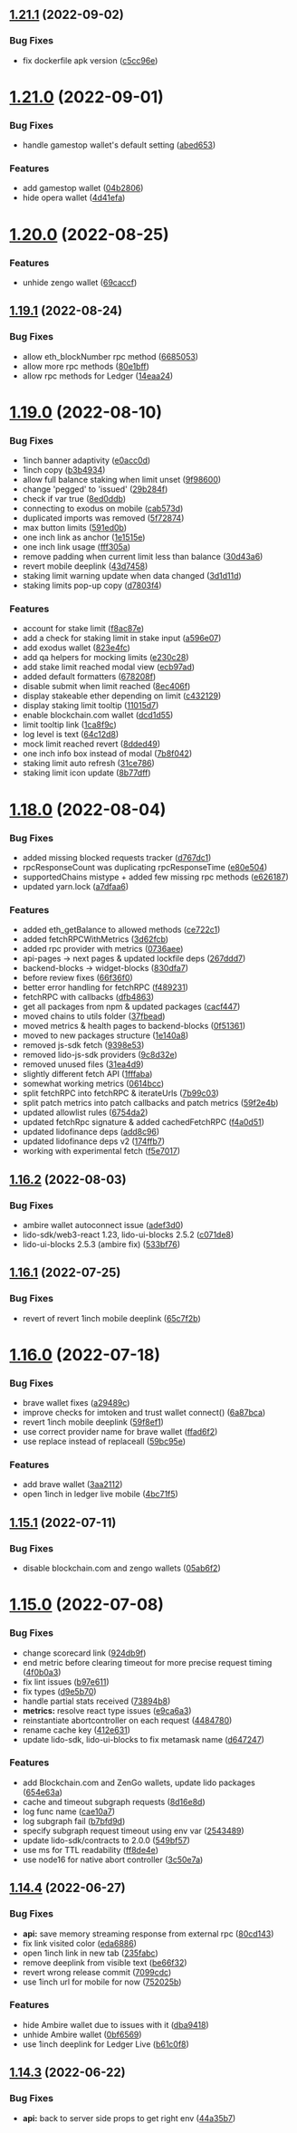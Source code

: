 ## [1.21.1](https://github.com/lidofinance/staking-widget-ts/compare/1.21.0...1.21.1) (2022-09-02)


### Bug Fixes

* fix dockerfile apk version ([c5cc96e](https://github.com/lidofinance/staking-widget-ts/commit/c5cc96e5affb2efcbc74da7b314229bbcde5e88d))



# [1.21.0](https://github.com/lidofinance/staking-widget-ts/compare/1.20.0...1.21.0) (2022-09-01)


### Bug Fixes

* handle gamestop wallet's default setting ([abed653](https://github.com/lidofinance/staking-widget-ts/commit/abed653532486ebc214ad95d56d4c2226c778132))


### Features

* add gamestop wallet ([04b2806](https://github.com/lidofinance/staking-widget-ts/commit/04b2806462ce63d2e62d5d307500e193b059641d))
* hide opera wallet ([4d41efa](https://github.com/lidofinance/staking-widget-ts/commit/4d41efacd5b2763b589b764bdb8df5276689d05a))



# [1.20.0](https://github.com/lidofinance/staking-widget-ts/compare/1.19.1...1.20.0) (2022-08-25)


### Features

* unhide zengo wallet ([69caccf](https://github.com/lidofinance/staking-widget-ts/commit/69caccf8dcaf040f7f9124f0c6a0b44dcb32347a))



## [1.19.1](https://github.com/lidofinance/staking-widget-ts/compare/1.19.0...1.19.1) (2022-08-24)

### Bug Fixes

- allow eth_blockNumber rpc method ([6685053](https://github.com/lidofinance/staking-widget-ts/commit/6685053b95403253ff3d7501bbc244b59c01b735))
- allow more rpc methods ([80e1bff](https://github.com/lidofinance/staking-widget-ts/commit/80e1bff1093db07f2b1b2f991d6490d19fef2d6d))
- allow rpc methods for Ledger ([14eaa24](https://github.com/lidofinance/staking-widget-ts/commit/14eaa241dcadd7bacc63a20ec81fcb89ed41f79b))

# [1.19.0](https://github.com/lidofinance/staking-widget-ts/compare/1.18.0...1.19.0) (2022-08-10)

### Bug Fixes

- 1inch banner adaptivity ([e0acc0d](https://github.com/lidofinance/staking-widget-ts/commit/e0acc0d9b9883e99cd33e155de68956b1df13bd3))
- 1inch copy ([b3b4934](https://github.com/lidofinance/staking-widget-ts/commit/b3b4934c98f2c00df17cafd2eca85de59f6910e2))
- allow full balance staking when limit unset ([9f98600](https://github.com/lidofinance/staking-widget-ts/commit/9f986005aff0ba77648a35fd7c465468224eccce))
- change 'pegged' to 'issued' ([29b284f](https://github.com/lidofinance/staking-widget-ts/commit/29b284f57357fc11305a4494148850915d9028e7))
- check if var true ([8ed0ddb](https://github.com/lidofinance/staking-widget-ts/commit/8ed0ddb3395e6315faf7941b5ece5657a013188a))
- connecting to exodus on mobile ([cab573d](https://github.com/lidofinance/staking-widget-ts/commit/cab573d862b5f2914475283794fa81bc16fb12fa))
- duplicated imports was removed ([5f72874](https://github.com/lidofinance/staking-widget-ts/commit/5f7287479eca761f33197ac0e62cd0b7ab1fd48e))
- max button limits ([591ed0b](https://github.com/lidofinance/staking-widget-ts/commit/591ed0b01301e4b735014214989662aa49ffe630))
- one inch link as anchor ([1e1515e](https://github.com/lidofinance/staking-widget-ts/commit/1e1515e4d5195481632ce83a49f3142a6c308459))
- one inch link usage ([fff305a](https://github.com/lidofinance/staking-widget-ts/commit/fff305a03299776213743a3fdc9385eaee09aacb))
- remove padding when current limit less than balance ([30d43a6](https://github.com/lidofinance/staking-widget-ts/commit/30d43a6c98b2ed7cd2211b323c26830340ccae72))
- revert mobile deeplink ([43d7458](https://github.com/lidofinance/staking-widget-ts/commit/43d7458e5bef83b23e6f232f03f03087b2e9bce9))
- staking limit warning update when data changed ([3d1d11d](https://github.com/lidofinance/staking-widget-ts/commit/3d1d11dd894891b710768c46ee5ed67c3118c3e3))
- staking limits pop-up copy ([d7803f4](https://github.com/lidofinance/staking-widget-ts/commit/d7803f455ed2d53b9a17b15424a0fe684d5133b6))

### Features

- account for stake limit ([f8ac87e](https://github.com/lidofinance/staking-widget-ts/commit/f8ac87ec5e48594b663d74372a26f01e5e5e5b2b))
- add a check for staking limit in stake input ([a596e07](https://github.com/lidofinance/staking-widget-ts/commit/a596e07424453acf1a063695fc46ad3b46d26b9a))
- add exodus wallet ([823e4fc](https://github.com/lidofinance/staking-widget-ts/commit/823e4fc52910276b02812e7c845ac832a5728cc1))
- add qa helpers for mocking limits ([e230c28](https://github.com/lidofinance/staking-widget-ts/commit/e230c28d52ea246b9fa602541b8ea4372b26135a))
- add stake limit reached modal view ([ecb97ad](https://github.com/lidofinance/staking-widget-ts/commit/ecb97adb6d1a8613f1f6100685a35b4d3337e3bc))
- added default formatters ([678208f](https://github.com/lidofinance/staking-widget-ts/commit/678208f3e8cd2287e980c90a5cff1badeac4e2b5))
- disable submit when limit reached ([8ec406f](https://github.com/lidofinance/staking-widget-ts/commit/8ec406fb2938ddd62a7f98a556c8c3bff6a1413d))
- display stakeable ether depending on limit ([c432129](https://github.com/lidofinance/staking-widget-ts/commit/c432129f6315e34777b842f1b7ae6733b5cbdc7d))
- display staking limit tooltip ([11015d7](https://github.com/lidofinance/staking-widget-ts/commit/11015d7df4458310af6eadb2b7f1591bad30b63f))
- enable blockchain.com wallet ([dcd1d55](https://github.com/lidofinance/staking-widget-ts/commit/dcd1d552322ecabe3f4e6152afaf1804396a5614))
- limit tooltip link ([1ca8f9c](https://github.com/lidofinance/staking-widget-ts/commit/1ca8f9c1dba1c51eb9dbc9b825a218008adeecf8))
- log level is text ([64c12d8](https://github.com/lidofinance/staking-widget-ts/commit/64c12d87650fc54aec6f3812332ff76519efbaf9))
- mock limit reached revert ([8dded49](https://github.com/lidofinance/staking-widget-ts/commit/8dded4998595e2110b48afb6881c7ee6254e84f5))
- one inch info box instead of modal ([7b8f042](https://github.com/lidofinance/staking-widget-ts/commit/7b8f0424a20c32072076e0de8a10c9ef229cb69a))
- staking limit auto refresh ([31ce786](https://github.com/lidofinance/staking-widget-ts/commit/31ce7862f9fe4f75cf0b390b8bcdb838abdd4888))
- staking limit icon update ([8b77dff](https://github.com/lidofinance/staking-widget-ts/commit/8b77dfffc8347b5db1692845a765faf6ffc01b6f))

# [1.18.0](https://github.com/lidofinance/staking-widget-ts/compare/1.16.2...1.18.0) (2022-08-04)

### Bug Fixes

- added missing blocked requests tracker ([d767dc1](https://github.com/lidofinance/staking-widget-ts/commit/d767dc12f3b816c0e0b8bc2e4df59b3bde6c33f9))
- rpcResponseCount was duplicating rpcResponseTime ([e80e504](https://github.com/lidofinance/staking-widget-ts/commit/e80e504e7a0f24739365602edfdae5264a8cd35f))
- supportedChains mistype + added few missing rpc methods ([e626187](https://github.com/lidofinance/staking-widget-ts/commit/e6261875edf2d8879620594247d9c4ed63fe2def))
- updated yarn.lock ([a7dfaa6](https://github.com/lidofinance/staking-widget-ts/commit/a7dfaa68879b252df296321e6c3f7a5b4419614b))

### Features

- added eth_getBalance to allowed methods ([ce722c1](https://github.com/lidofinance/staking-widget-ts/commit/ce722c16afcb3bfd2a380963e2ddf7dd1dabe9ab))
- added fetchRPCWithMetrics ([3d62fcb](https://github.com/lidofinance/staking-widget-ts/commit/3d62fcbd660a07c3ff5fce3fa650e361f53ccc38))
- added rpc provider with metrics ([0736aee](https://github.com/lidofinance/staking-widget-ts/commit/0736aee3fe5218af502be86f35d8ceb26d1f3c64))
- api-pages -> next pages & updated lockfile deps ([267ddd7](https://github.com/lidofinance/staking-widget-ts/commit/267ddd753309b5810d88acfc385bab20eca3ec6f))
- backend-blocks -> widget-blocks ([830dfa7](https://github.com/lidofinance/staking-widget-ts/commit/830dfa79024d222c13a1e865c123a0434445cc9c))
- before review fixes ([66f36f0](https://github.com/lidofinance/staking-widget-ts/commit/66f36f0753cdf101bb7ea27d8f9a69a264533710))
- better error handling for fetchRPC ([f489231](https://github.com/lidofinance/staking-widget-ts/commit/f48923128b7263ca7fb76825cdb4af47cfdba861))
- fetchRPC with callbacks ([dfb4863](https://github.com/lidofinance/staking-widget-ts/commit/dfb4863d675f074532f98a2745460f7710bbcf7b))
- get all packages from npm & updated packages ([cacf447](https://github.com/lidofinance/staking-widget-ts/commit/cacf447a7a7e9d7541560bad2fb18e8d925465f7))
- moved chains to utils folder ([37fbead](https://github.com/lidofinance/staking-widget-ts/commit/37fbead9309e750745477728dd71dbdfbc64c78f))
- moved metrics & health pages to backend-blocks ([0f51361](https://github.com/lidofinance/staking-widget-ts/commit/0f513618a16b1e1a7fc96a5c5568ce3cff3074fc))
- moved to new packages structure ([1e140a8](https://github.com/lidofinance/staking-widget-ts/commit/1e140a8b9f438163a808c7189509038823b69f3c))
- removed js-sdk fetch ([9398e53](https://github.com/lidofinance/staking-widget-ts/commit/9398e534e78f2be8e3c16be1c9f5124503410026))
- removed lido-js-sdk providers ([9c8d32e](https://github.com/lidofinance/staking-widget-ts/commit/9c8d32e301eb28f10f9a56ae569824c76f55a4f9))
- removed unused files ([31ea4d9](https://github.com/lidofinance/staking-widget-ts/commit/31ea4d9ad67c98d0589fafd52fefb5e6b7bc7539))
- slightly different fetch API ([1fffaba](https://github.com/lidofinance/staking-widget-ts/commit/1fffaba38be967f2537457e81904d797c95a34a8))
- somewhat working metrics ([0614bcc](https://github.com/lidofinance/staking-widget-ts/commit/0614bcc2ec297001754aa9955a3128635f9306d2))
- split fetchRPC into fetchRPC & iterateUrls ([7b99c03](https://github.com/lidofinance/staking-widget-ts/commit/7b99c0363416657aef689d32f95a3fcf1e4439c6))
- split patch metrics into patch callbacks and patch metrics ([59f2e4b](https://github.com/lidofinance/staking-widget-ts/commit/59f2e4b0138acdf0cdeb41ba4b8ded75e48c6c1c))
- updated allowlist rules ([6754da2](https://github.com/lidofinance/staking-widget-ts/commit/6754da273310cfeaead5010452969a3dd03ffc93))
- updated fetchRpc signature & added cachedFetchRPC ([f4a0d51](https://github.com/lidofinance/staking-widget-ts/commit/f4a0d51a8c2fef71a07d61ca7b7b571cb3fae62c))
- updated lidofinance deps ([add8c96](https://github.com/lidofinance/staking-widget-ts/commit/add8c96485802b9fa1ddb21f5f719fe90bda7003))
- updated lidofinance deps v2 ([174ffb7](https://github.com/lidofinance/staking-widget-ts/commit/174ffb7650a667025d667361c2634f0d70a9a05c))
- working with experimental fetch ([f5e7017](https://github.com/lidofinance/staking-widget-ts/commit/f5e7017dfcc5b122791fde6b1178a2ed81217c86))

## [1.16.2](https://github.com/lidofinance/staking-widget-ts/compare/1.16.1...1.16.2) (2022-08-03)

### Bug Fixes

- ambire wallet autoconnect issue ([adef3d0](https://github.com/lidofinance/staking-widget-ts/commit/adef3d09353c346000b1c877a48a37a37e4bfb3d))
- lido-sdk/web3-react 1.23, lido-ui-blocks 2.5.2 ([c071de8](https://github.com/lidofinance/staking-widget-ts/commit/c071de8a4e8410a6a193f3c93674ffe61629f1c1))
- lido-ui-blocks 2.5.3 (ambire fix) ([533bf76](https://github.com/lidofinance/staking-widget-ts/commit/533bf76d989d8bb8f5daed2150d9e920ce8a765f))

## [1.16.1](https://github.com/lidofinance/staking-widget-ts/compare/1.16.0...1.16.1) (2022-07-25)

### Bug Fixes

- revert of revert 1inch mobile deeplink ([65c7f2b](https://github.com/lidofinance/staking-widget-ts/commit/65c7f2b04087350df550de7a44b265dd6b5f3333))

# [1.16.0](https://github.com/lidofinance/staking-widget-ts/compare/1.15.1...1.16.0) (2022-07-18)

### Bug Fixes

- brave wallet fixes ([a29489c](https://github.com/lidofinance/staking-widget-ts/commit/a29489c7aad67d12c0547064d3c9f89f0a1f03de))
- improve checks for imtoken and trust wallet connect() ([6a87bca](https://github.com/lidofinance/staking-widget-ts/commit/6a87bca62cc22d69407c88005cc01451656fb264))
- revert 1inch mobile deeplink ([59f8ef1](https://github.com/lidofinance/staking-widget-ts/commit/59f8ef1731b192d30e217be2e080262e4b19dc8f))
- use correct provider name for brave wallet ([ffad6f2](https://github.com/lidofinance/staking-widget-ts/commit/ffad6f24d6aff3d2a3b8e7ce1563acd435ccc1c7))
- use replace instead of replaceall ([59bc95e](https://github.com/lidofinance/staking-widget-ts/commit/59bc95e3aa6734b92fdb98030cefb5a12c1364cb))

### Features

- add brave wallet ([3aa2112](https://github.com/lidofinance/staking-widget-ts/commit/3aa211276764bd6984d8db4682ba2672efed075a))
- open 1inch in ledger live mobile ([4bc71f5](https://github.com/lidofinance/staking-widget-ts/commit/4bc71f5325fd82bd70c020c9707811dc20ec9481))

## [1.15.1](https://github.com/lidofinance/staking-widget-ts/compare/1.15.0...1.15.1) (2022-07-11)

### Bug Fixes

- disable blockchain.com and zengo wallets ([05ab6f2](https://github.com/lidofinance/staking-widget-ts/commit/05ab6f2fa01501293b9865fdc5902e5ed560ebfd))

# [1.15.0](https://github.com/lidofinance/staking-widget-ts/compare/1.14.4...1.15.0) (2022-07-08)

### Bug Fixes

- change scorecard link ([924db9f](https://github.com/lidofinance/staking-widget-ts/commit/924db9f253653fa2d77d68b3de4c11c83877a2ab))
- end metric before clearing timeout for more precise request timing ([4f0b0a3](https://github.com/lidofinance/staking-widget-ts/commit/4f0b0a363fb9e47600054428b9faa05edd6f07a6))
- fix lint issues ([b97e611](https://github.com/lidofinance/staking-widget-ts/commit/b97e6116af556103a0b0c52b73a58e18ee9f49e3))
- fix types ([d9e5b70](https://github.com/lidofinance/staking-widget-ts/commit/d9e5b70c898ff12f9af6e9b778d4a76a8baaa092))
- handle partial stats received ([73894b8](https://github.com/lidofinance/staking-widget-ts/commit/73894b846482a2b4e8238a7f3fbb7c4ef24affab))
- **metrics:** resolve react type issues ([e9ca6a3](https://github.com/lidofinance/staking-widget-ts/commit/e9ca6a3475f5ff29926f07615aabed8731b73bce))
- reinstantiate abortcontroller on each request ([4484780](https://github.com/lidofinance/staking-widget-ts/commit/4484780b03dfe59590c13b87ef8466fcf11a7d18))
- rename cache key ([412e631](https://github.com/lidofinance/staking-widget-ts/commit/412e631054c5b2a2fcec19c3e1d03c8b3503b1e7))
- update lido-sdk, lido-ui-blocks to fix metamask name ([d647247](https://github.com/lidofinance/staking-widget-ts/commit/d647247389990ba9c4981985cefa9571e2ff0689))

### Features

- add Blockchain.com and ZenGo wallets, update lido packages ([654e63a](https://github.com/lidofinance/staking-widget-ts/commit/654e63a77d5e9fe93b698f373af6d7ae9b83c383))
- cache and timeout subgraph requests ([8d16e8d](https://github.com/lidofinance/staking-widget-ts/commit/8d16e8d7a47a9681ab02da8944e86b6189216d5c))
- log func name ([cae10a7](https://github.com/lidofinance/staking-widget-ts/commit/cae10a7f7a64331fe24e8a4df6cdb12a08b53d00))
- log subgraph fail ([b7bfd9d](https://github.com/lidofinance/staking-widget-ts/commit/b7bfd9d10d4fec2d17770f28b0fc0f17adc6ca82))
- specify subgraph request timeout using env var ([2543489](https://github.com/lidofinance/staking-widget-ts/commit/2543489888edac3aeff4e8452c1eab4e8b4177fa))
- update lido-sdk/contracts to 2.0.0 ([549bf57](https://github.com/lidofinance/staking-widget-ts/commit/549bf57a4e45c1015afdc14e52bdf75d69c90af8))
- use ms for TTL readability ([ff8de4e](https://github.com/lidofinance/staking-widget-ts/commit/ff8de4e59cea7780b45d81fbe4a1dae3c225cec1))
- use node16 for native abort controller ([3c50e7a](https://github.com/lidofinance/staking-widget-ts/commit/3c50e7ae6f425c6631f41ee38ccf17ad2103ad47))

## [1.14.4](https://github.com/lidofinance/staking-widget-ts/compare/1.14.3...1.14.4) (2022-06-27)

### Bug Fixes

- **api:** save memory streaming response from external rpc ([80cd143](https://github.com/lidofinance/staking-widget-ts/commit/80cd143f21691a1a86aab5bfff406769a5873e7d))
- fix link visited color ([eda6886](https://github.com/lidofinance/staking-widget-ts/commit/eda6886b63bb44eda49f3e8feccdf476014eab40))
- open 1inch link in new tab ([235fabc](https://github.com/lidofinance/staking-widget-ts/commit/235fabcb86f7f709ced1a88c441639a4408dae55))
- remove deeplink from visible text ([be66f32](https://github.com/lidofinance/staking-widget-ts/commit/be66f32b88896339ad72a6f51059cad5a7fd732a))
- revert wrong release commit ([7099cdc](https://github.com/lidofinance/staking-widget-ts/commit/7099cdc0cb9e80825db2f9496bcad8573c034f9d))
- use 1inch url for mobile for now ([752025b](https://github.com/lidofinance/staking-widget-ts/commit/752025beb9c406c465f3f13efc5e4d70ea01434a))

### Features

- hide Ambire wallet due to issues with it ([dba9418](https://github.com/lidofinance/staking-widget-ts/commit/dba941853bcd937f8cf4a826b1fd761eb7778fea))
- unhide Ambire wallet ([0bf6569](https://github.com/lidofinance/staking-widget-ts/commit/0bf6569b6fa09c86160e7e47299271ad2d29eee3))
- use 1inch deeplink for Ledger Live ([b61c0f8](https://github.com/lidofinance/staking-widget-ts/commit/b61c0f8b0fb4d83cc26d5ff30549c6eb18f7c88e))

## [1.14.3](https://github.com/lidofinance/staking-widget-ts/compare/1.14.2...1.14.3) (2022-06-22)

### Bug Fixes

- **api:** back to server side props to get right env ([44a35b7](https://github.com/lidofinance/staking-widget-ts/commit/44a35b739f9342df97345168d6cd1233ac4c341f))
